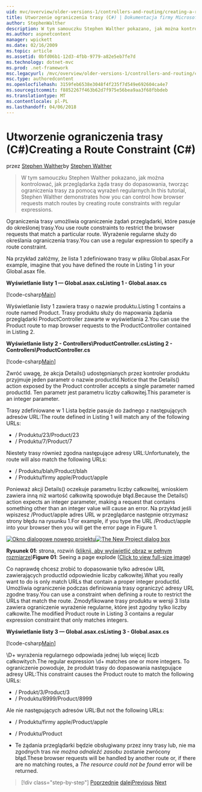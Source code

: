 ```yaml
---
uid: mvc/overview/older-versions-1/controllers-and-routing/creating-a-route-constraint-cs
title: Utworzenie ograniczenia trasy (C#) | Dokumentacja firmy Microsoft
author: StephenWalther
description: W tym samouczku Stephen Walther pokazano, jak można kontrolować, jak przeglądarka żąda trasy do dopasowania, tworząc ograniczenia trasy za pomocą wyrażeń regularnych.
ms.author: aspnetcontent
manager: wpickett
ms.date: 02/16/2009
ms.topic: article
ms.assetid: 0bfd06b1-12d3-4fbb-9779-a82e5eb7fe7d
ms.technology: dotnet-mvc
ms.prod: .net-framework
msc.legacyurl: /mvc/overview/older-versions-1/controllers-and-routing/creating-a-route-constraint-cs
msc.type: authoredcontent
ms.openlocfilehash: 3159feb6538e3048f4f235f7d549e692604ca4e7
ms.sourcegitcommit: f8852267f463b62d7f975e56bea9aa3f68fbbdeb
ms.translationtype: MT
ms.contentlocale: pl-PL
ms.lasthandoff: 04/06/2018
---
```

<a name="creating-a-route-constraint-c"></a><span data-ttu-id="8d68f-103">Utworzenie ograniczenia trasy (C#)</span><span class="sxs-lookup"><span data-stu-id="8d68f-103">Creating a Route Constraint (C#)</span></span>
====================
<span data-ttu-id="8d68f-104">przez [Stephen Walther](https://github.com/StephenWalther)</span><span class="sxs-lookup"><span data-stu-id="8d68f-104">by [Stephen Walther](https://github.com/StephenWalther)</span></span>

> <span data-ttu-id="8d68f-105">W tym samouczku Stephen Walther pokazano, jak można kontrolować, jak przeglądarka żąda trasy do dopasowania, tworząc ograniczenia trasy za pomocą wyrażeń regularnych.</span><span class="sxs-lookup"><span data-stu-id="8d68f-105">In this tutorial, Stephen Walther demonstrates how you can control how browser requests match routes by creating route constraints with regular expressions.</span></span>


<span data-ttu-id="8d68f-106">Ograniczenia trasy umożliwia ograniczenie żądań przeglądarki, które pasuje do określonej trasy.</span><span class="sxs-lookup"><span data-stu-id="8d68f-106">You use route constraints to restrict the browser requests that match a particular route.</span></span> <span data-ttu-id="8d68f-107">Wyrażenie regularne służy do określania ograniczenia trasy.</span><span class="sxs-lookup"><span data-stu-id="8d68f-107">You can use a regular expression to specify a route constraint.</span></span>

<span data-ttu-id="8d68f-108">Na przykład załóżmy, że lista 1 zdefiniowano trasy w pliku Global.asax.</span><span class="sxs-lookup"><span data-stu-id="8d68f-108">For example, imagine that you have defined the route in Listing 1 in your Global.asax file.</span></span>

<span data-ttu-id="8d68f-109">**Wyświetlanie listy 1 — Global.asax.cs**</span><span class="sxs-lookup"><span data-stu-id="8d68f-109">**Listing 1 - Global.asax.cs**</span></span>

[!code-csharp[Main](creating-a-route-constraint-cs/samples/sample1.cs)]

<span data-ttu-id="8d68f-110">Wyświetlanie listy 1 zawiera trasy o nazwie produktu.</span><span class="sxs-lookup"><span data-stu-id="8d68f-110">Listing 1 contains a route named Product.</span></span> <span data-ttu-id="8d68f-111">Trasy produktu służy do mapowania żądania przeglądarki ProductController zawarte w wyświetlania 2.</span><span class="sxs-lookup"><span data-stu-id="8d68f-111">You can use the Product route to map browser requests to the ProductController contained in Listing 2.</span></span>

<span data-ttu-id="8d68f-112">**Wyświetlanie listy 2 - Controllers\ProductController.cs**</span><span class="sxs-lookup"><span data-stu-id="8d68f-112">**Listing 2 - Controllers\ProductController.cs**</span></span>

[!code-csharp[Main](creating-a-route-constraint-cs/samples/sample2.cs)]

<span data-ttu-id="8d68f-113">Zwróć uwagę, że akcja Details() udostępnianych przez kontroler produktu przyjmuje jeden parametr o nazwie productId.</span><span class="sxs-lookup"><span data-stu-id="8d68f-113">Notice that the Details() action exposed by the Product controller accepts a single parameter named productId.</span></span> <span data-ttu-id="8d68f-114">Ten parametr jest parametru liczby całkowitej.</span><span class="sxs-lookup"><span data-stu-id="8d68f-114">This parameter is an integer parameter.</span></span>

<span data-ttu-id="8d68f-115">Trasy zdefiniowane w 1 Lista będzie pasuje do żadnego z następujących adresów URL:</span><span class="sxs-lookup"><span data-stu-id="8d68f-115">The route defined in Listing 1 will match any of the following URLs:</span></span>

- <span data-ttu-id="8d68f-116">/ Produktu/23</span><span class="sxs-lookup"><span data-stu-id="8d68f-116">/Product/23</span></span>
- <span data-ttu-id="8d68f-117">/ Produktu/7</span><span class="sxs-lookup"><span data-stu-id="8d68f-117">/Product/7</span></span>

<span data-ttu-id="8d68f-118">Niestety trasy również zgodna następujące adresy URL:</span><span class="sxs-lookup"><span data-stu-id="8d68f-118">Unfortunately, the route will also match the following URLs:</span></span>

- <span data-ttu-id="8d68f-119">/ Produktu/blah</span><span class="sxs-lookup"><span data-stu-id="8d68f-119">/Product/blah</span></span>
- <span data-ttu-id="8d68f-120">/ Produktu/firmy apple</span><span class="sxs-lookup"><span data-stu-id="8d68f-120">/Product/apple</span></span>

<span data-ttu-id="8d68f-121">Ponieważ akcji Details() oczekuje parametru liczby całkowitej, wnioskiem zawiera inną niż wartość całkowitą spowoduje błąd.</span><span class="sxs-lookup"><span data-stu-id="8d68f-121">Because the Details() action expects an integer parameter, making a request that contains something other than an integer value will cause an error.</span></span> <span data-ttu-id="8d68f-122">Na przykład jeśli wpiszesz /Product/apple adres URL w przeglądarce następnie otrzymasz strony błędu na rysunku 1.</span><span class="sxs-lookup"><span data-stu-id="8d68f-122">For example, if you type the URL /Product/apple into your browser then you will get the error page in Figure 1.</span></span>


<span data-ttu-id="8d68f-123">[![Okno dialogowe nowego projektu](creating-a-route-constraint-cs/_static/image1.jpg)](creating-a-route-constraint-cs/_static/image1.png)</span><span class="sxs-lookup"><span data-stu-id="8d68f-123">[![The New Project dialog box](creating-a-route-constraint-cs/_static/image1.jpg)](creating-a-route-constraint-cs/_static/image1.png)</span></span>

<span data-ttu-id="8d68f-124">**Rysunek 01**: strona, rozwiń ([kliknij, aby wyświetlić obraz w pełnym rozmiarze](creating-a-route-constraint-cs/_static/image2.png))</span><span class="sxs-lookup"><span data-stu-id="8d68f-124">**Figure 01**: Seeing a page explode ([Click to view full-size image](creating-a-route-constraint-cs/_static/image2.png))</span></span>


<span data-ttu-id="8d68f-125">Co naprawdę chcesz zrobić to dopasowanie tylko adresów URL zawierających productId odpowiednie liczby całkowitej.</span><span class="sxs-lookup"><span data-stu-id="8d68f-125">What you really want to do is only match URLs that contain a proper integer productId.</span></span> <span data-ttu-id="8d68f-126">Umożliwia ograniczenie podczas definiowania trasy ograniczyć adresy URL zgodne trasy.</span><span class="sxs-lookup"><span data-stu-id="8d68f-126">You can use a constraint when defining a route to restrict the URLs that match the route.</span></span> <span data-ttu-id="8d68f-127">Zmodyfikowane trasy produktu w wersji 3 lista zawiera ograniczenie wyrażenie regularne, które jest zgodny tylko liczby całkowite.</span><span class="sxs-lookup"><span data-stu-id="8d68f-127">The modified Product route in Listing 3 contains a regular expression constraint that only matches integers.</span></span>

<span data-ttu-id="8d68f-128">**Wyświetlanie listy 3 — Global.asax.cs**</span><span class="sxs-lookup"><span data-stu-id="8d68f-128">**Listing 3 - Global.asax.cs**</span></span>

[!code-csharp[Main](creating-a-route-constraint-cs/samples/sample3.cs)]

<span data-ttu-id="8d68f-129">\D+ wyrażenia regularnego odpowiada jednej lub więcej liczb całkowitych.</span><span class="sxs-lookup"><span data-stu-id="8d68f-129">The regular expression \d+ matches one or more integers.</span></span> <span data-ttu-id="8d68f-130">To ograniczenie powoduje, że produkt trasy do dopasowania następujące adresy URL:</span><span class="sxs-lookup"><span data-stu-id="8d68f-130">This constraint causes the Product route to match the following URLs:</span></span>

- <span data-ttu-id="8d68f-131">/ Produkt/3</span><span class="sxs-lookup"><span data-stu-id="8d68f-131">/Product/3</span></span>
- <span data-ttu-id="8d68f-132">/ Produktu/8999</span><span class="sxs-lookup"><span data-stu-id="8d68f-132">/Product/8999</span></span>

<span data-ttu-id="8d68f-133">Ale nie następujących adresów URL:</span><span class="sxs-lookup"><span data-stu-id="8d68f-133">But not the following URLs:</span></span>

- <span data-ttu-id="8d68f-134">/ Produktu/firmy apple</span><span class="sxs-lookup"><span data-stu-id="8d68f-134">/Product/apple</span></span>
- <span data-ttu-id="8d68f-135">/ Produktu</span><span class="sxs-lookup"><span data-stu-id="8d68f-135">/Product</span></span>

- <span data-ttu-id="8d68f-136">Te żądania przeglądarki będzie obsługiwany przez inny trasy lub, nie ma zgodnych tras *nie można odnaleźć zasobu* zostanie zwrócony błąd.</span><span class="sxs-lookup"><span data-stu-id="8d68f-136">These browser requests will be handled by another route or, if there are no matching routes, a *The resource could not be found* error will be returned.</span></span>

> [!div class="step-by-step"]
> <span data-ttu-id="8d68f-137">[Poprzednie](creating-custom-routes-cs.md)
> [dalej](creating-a-custom-route-constraint-cs.md)</span><span class="sxs-lookup"><span data-stu-id="8d68f-137">[Previous](creating-custom-routes-cs.md)
[Next](creating-a-custom-route-constraint-cs.md)</span></span>
